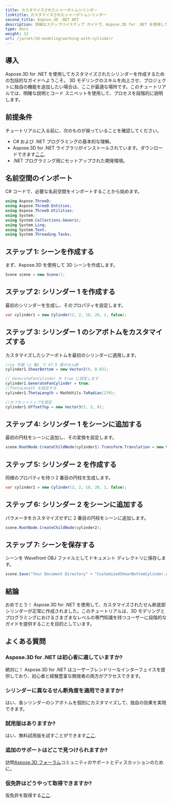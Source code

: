 ```yaml
---
title: カスタマイズされたシャーボトムシリンダー
linktitle: カスタマイズされたシャーボトムシリンダー
second_title: Aspose.3D .NET API
description: 詳細なステップバイステップ ガイドで、Aspose.3D for .NET を使用してカスタマイズされたシア ボトム シリンダーを作成する方法を学びます。今すぐ 3D モデリングのスキルを向上させましょう!
type: docs
weight: 12
url: /ja/net/3d-modeling/working-with-cylinder/
---
```

## 導入
Aspose.3D for .NET を使用してカスタマイズされたシリンダーを作成するための包括的なガイドへようこそ。 3D モデリングのスキルを向上させ、プロジェクトに独自の機能を追加したい場合は、ここが最適な場所です。このチュートリアルでは、明確な説明とコード スニペットを使用して、プロセスを段階的に説明します。
## 前提条件
チュートリアルに入る前に、次のものが揃っていることを確認してください。
- C# および .NET プログラミングの基本的な理解。
-  Aspose.3D for .NET ライブラリがインストールされています。ダウンロードできます[ここ](https://releases.aspose.com/3d/net/).
- .NET プログラミング用にセットアップされた開発環境。
## 名前空間のインポート
C# コードで、必要な名前空間をインポートすることから始めます。
```csharp
using Aspose.ThreeD;
using Aspose.ThreeD.Entities;
using Aspose.ThreeD.Utilities;
using System;
using System.Collections.Generic;
using System.Linq;
using System.Text;
using System.Threading.Tasks;
```
## ステップ 1: シーンを作成する
まず、Aspose.3D を使用して 3D シーンを作成します。
```csharp
Scene scene = new Scene();
```
## ステップ 2: シリンダー 1 を作成する
最初のシリンダーを生成し、そのプロパティを設定します。
```csharp
var cylinder1 = new Cylinder(2, 2, 10, 20, 1, false);
```
## ステップ 3: シリンダー 1 のシアボトムをカスタマイズする
カスタマイズしたシアーボトムを最初のシリンダーに適用します。
```csharp
//xy 平面 (z 軸) で 47.5 度のせん断
cylinder1.ShearBottom = new Vector2(0, 0.83); 

// GenerateFanCylinder を true に設定します
cylinder1.GenerateFanCylinder = true;
//ThetaLength を設定する
cylinder1.ThetaLength = MathUtils.ToRadian(270);

//オフセットトップを設定
cylinder1.OffsetTop = new Vector3(5, 3, 0);
```
## ステップ 4: シリンダー 1 をシーンに追加する
最初の円柱をシーンに追加し、その変換を設定します。
```csharp
scene.RootNode.CreateChildNode(cylinder1).Transform.Translation = new Vector3(10, 0, 0);
```
## ステップ 5: シリンダー 2 を作成する
同様のプロパティを持つ 2 番目の円柱を生成します。
```csharp
var cylinder2 = new Cylinder(2, 2, 10, 20, 1, false);
```
## ステップ 6: シリンダー 2 をシーンに追加する
パラメータをカスタマイズせずに 2 番目の円柱をシーンに追加します。
```csharp
scene.RootNode.CreateChildNode(cylinder2);
```
## ステップ 7: シーンを保存する
シーンを Wavefront OBJ ファイルとしてドキュメント ディレクトリに保存します。
```csharp
scene.Save("Your Document Directory" + "CustomizedShearBottomCylinder.obj", FileFormat.WavefrontOBJ);
```
## 結論
おめでとう！ Aspose.3D for .NET を使用して、カスタマイズされたせん断底部シリンダーが正常に作成されました。このチュートリアルは、3D モデリングとプログラミングにおけるさまざまなレベルの専門知識を持つユーザーに段階的なガイドを提供することを目的としています。
## よくある質問
### Aspose.3D for .NET は初心者に適していますか?
絶対に！ Aspose.3D for .NET はユーザーフレンドリーなインターフェイスを提供しており、初心者と経験豊富な開発者の両方がアクセスできます。
### シリンダーに異なるせん断角度を適用できますか?
はい、各シリンダーのシアボトムを個別にカスタマイズして、独自の効果を実現できます。
### 試用版はありますか?
はい、無料試用版を試すことができます[ここ](https://releases.aspose.com/).
### 追加のサポートはどこで見つけられますか?
訪問[Aspose.3D フォーラム](https://forum.aspose.com/c/3d/18)コミュニティのサポートとディスカッションのために。
### 仮免許はどうやって取得できますか?
仮免許を取得する[ここ](https://purchase.aspose.com/temporary-license/).